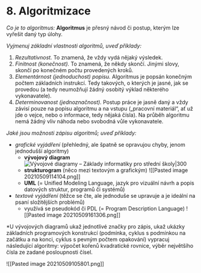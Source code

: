 # 8. Algoritmizace

*Co je to algoritmus:*
**Algoritmus** je přesný návod či postup, kterým lze vyřešit daný typ úlohy.

*Vyjmenuj základní vlastnosti algoritmů, uveď příklady:*
1. *Rezultativnost.* To znamená, že vždy vydá nějaký výsledek.
2. *Finitnost (konečnost).* To znamená, že někdy skončí. Jinými slovy, skončí po konečném počtu provedených kroků.
3. *Elementárnost (jednoduchost) popisu.* Algoritmus je popsán konečným počtem základních instrukcí. Tedy takových, o kterých je jasné, jak se provedou (a tedy neumožňují žádný osobitý výklad některého vykonavatele).
4. *Determinovanost (jednoznačnost).* Postup práce je jasně daný a vždy závisí pouze na popisu algoritmu a na vstupu („pracovní materiál“, ať už jde o vejce, nebo o informace, tedy nějaká čísla). Na průběh algoritmu nemá žádný vliv náhoda nebo svobodná vůle vykonavatele.

*Jaké jsou možnosti zápisu algoritmů; uveď příklady:*
- *grafické vyjádření* (přehledný, ale špatně se opravujou chyby, jenom jednodušší algoritmy)
	- **vývojový diagram**  
	![Vývojové diagramy – Základy informatiky pro střední školy|300](https://popelka.ms.mff.cuni.cz/~lessner/mw/images/a/a3/V%C3%BDvojov%C3%BD_diagram_m%C3%ADchan%C3%A1_vaj%C3%AD%C4%8Dka.svg)
	- **strukturogram** (něco mezi textovým a grafickým)
	![[Pasted image 20210509114104.png]]
	- **UML** (= Unified Modeling Language, jazyk pro vizuální návrh a popis datových struktur, programů či systémů)
- *textové vyjádření* (těžce se čte, ale jednoduše se upravuje a je ideální na psaní složitějších problémů)
	- využívá se pseudokód či PDL (= Program Description Language)
	![[Pasted image 20210509161306.png]]
	
*U vývojových diagramů ukaž jednotlivé značky pro zápis, ukaž ukázky základních programových konstrukcí (podmínka, cyklus s podmínkou na začátku a na konci, cyklus s pevným počtem opakování)
vypracuj následující algoritmy: výpočet kořenů kvadratické rovnice, výběr největšího čísla ze zadané posloupnosti čísel.

![[Pasted image 20210509105801.png]]